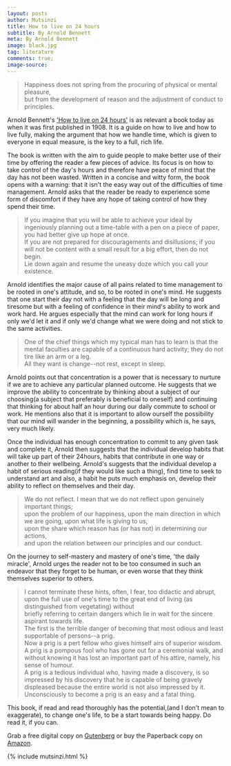 ```yaml
---
layout: posts
author: Mutsinzi
title: How to live on 24 hours
subtitle: By Arnold Bennett
meta: By Arnold Bennett
image: black.jpg
tag: literature
comments: true;
image-source:
---
```


> Happiness does not spring from the procuring of physical or mental pleasure,<br/> but from the development of reason and the adjustment of conduct to principles.

Arnold Bennett's <a  href="https://www.amazon.com/gp/product/1444413953/ref=as_li_tl?ie=UTF8&camp=1789&creative=9325&creativeASIN=1444413953&linkCode=as2&tag=mellowviews-20&linkId=f9e9e8ecab0f76ef34cb2dd9c18d36ba" target="_blank">'How to live on 24 hours'</a> is as relevant a book today as when it was first published in 1908. It is a guide on how to live and how to live fully, making the argument that how we handle time, which is given to everyone in equal measure, is the key to a full, rich life.

The book is written with the aim to guide people to make better use of their time by offering the reader a few pieces of advice. Its focus is on how to take control of the day's hours and therefore have peace of mind that the day has not been wasted. Written in a concise and witty form, the book opens with a warning: that it isn't the easy way out of the difficulties of time management. Arnold asks that the reader be ready to experience some form of discomfort if they have any hope of taking control of how they spend their time.

> If you imagine that you will be able to achieve your ideal by
ingeniously planning out a time-table with a pen on a piece of paper,
you had better give up hope at once.<br/> If you are not prepared for
discouragements and disillusions; if you will not be content with a
small result for a big effort, then do not begin. <br/>Lie down again and
resume the uneasy doze which you call your existence.

Arnold identifies the major cause of all pains related to time management to be rooted in one's attitude, and so, to be rooted in one's mind. He suggests that one start their day not with a feeling that the day will be long and tiresome but with a feeling of confidence in their mind's ability to work and work hard. He argues especially that the mind can work for long hours if only we'd let it and if only we'd change what we were doing and not stick to the same activities.

> One of the
chief things which my typical man has to learn is that the mental
faculties are capable of a continuous hard activity; they do not tire
like an arm or a leg.<br/> All they want is change--not rest, except in
sleep.  

Arnold points out that concentration is a power that is necessary to nurture if we are to achieve any particular planned outcome. He suggests that we improve the ability to concentrate by thinking about a subject of our choosing(a subject that preferably is beneficial to oneself) and continuing that thinking for about half an hour during our daily commute to school or work. He mentions also that it is important to allow ourself the possibility that our mind will wander in the beginning, a possibility which is, he says, very much likely.

Once the individual has enough concentration to commit to any given task and complete it, Arnold then suggests that the individual develop habits that will take up part of their 24hours, habits that contribute in one way or another to their wellbeing. Arnold's suggests that the individual develop a habit of serious reading(if they would like such a thing), find time to seek to understand art and also, a habit he puts much emphasis on, develop their ability to reflect on themselves and their day.

> We do not reflect. I mean that we do not reflect upon genuinely
important things; <br/>upon the problem of our happiness, upon the main
direction in which we are going, upon what life is giving to us,<br/> upon
the share which reason has (or has not) in determining our actions, <br/>and
upon the relation between our principles and our conduct.

On the journey to self-mastery and mastery of one's time, 'the daily miracle', Arnold urges the reader not to be too consumed in such an endeavor that they forget to be human, or even worse that they think themselves superior to others.

> I cannot terminate these hints, often, I fear, too didactic and abrupt,<br/>
upon the full use of one's time to the great end of living (as
distinguished from vegetating) without<br/> briefly referring to certain
dangers which lie in wait for the sincere aspirant towards life.<br/> The
first is the terrible danger of becoming that most odious and least
supportable of persons--a prig. <br/>Now a prig is a pert fellow who gives
himself airs of superior wisdom. A prig is a pompous fool who has gone
out for a ceremonial walk, and without knowing it has lost an important
part of his attire, namely, his sense of humour.<br/> A prig is a tedious
individual who, having made a discovery, is so impressed by his
discovery that he is capable of being gravely displeased because the
entire world is not also impressed by it. <br/>Unconsciously to become a
prig is an easy and a fatal thing.

This book, if read and read thoroughly has the potential,(and I don't mean to exaggerate), to change one's life, to be a start towards being happy. Do read it, if you can.

Grab a free digital copy on <a href="https://www.gutenberg.org/files/2274/2274-h/2274-h.htm" target="_blank">Gutenberg</a> or buy the Paperback copy on <a  href="https://www.amazon.com/gp/product/1444413953/ref=as_li_tl?ie=UTF8&camp=1789&creative=9325&creativeASIN=1444413953&linkCode=as2&tag=mellowviews-20&linkId=f9e9e8ecab0f76ef34cb2dd9c18d36ba" target="_blank">Amazon</a>.

{% include mutsinzi.html %}
